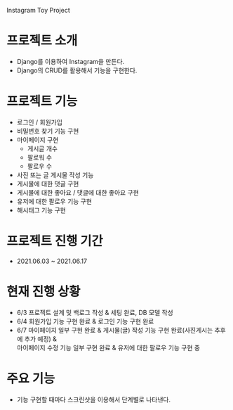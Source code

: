 Instagram Toy Project

# 프로젝트 소개
- Django를 이용하여 Instagram을 만든다.
- Django의 CRUD를 활용해서 기능을 구현한다.

# 프로젝트 기능
- 로그인 / 회원가입
- 비밀번호 찾기 기능 구현
- 마이페이지 구현
	- 게시글 개수
	- 팔로워 수
	 - 팔로우 수
- 사진 또는 글 게시물 작성 기능
- 게시물에 대한 댓글 구현
- 게시물에 대한 좋아요 / 댓글에 대한 좋아요 구현
- 유저에 대한 팔로우 기능 구현
- 해시태그 기능 구현

# 프로젝트 진행 기간 
 - 2021.06.03 ~ 2021.06.17 

# 현재 진행 상황
- 6/3 프로젝트 설계 및 백로그 작성 & 세팅 완료, DB 모델 작성 
- 6/4 회원가입 기능 구현 완료 & 로그인 기능 구현 완료
- 6/7 마이페이지 일부 구현 완료 & 게시물(글) 작성 기능 구현 완료(사진게시는 추후에 추가 예정) & <br>
	  마이페이지 수정 기능 일부 구현 완료 & 유저에 대한 팔로우 기능 구현 중

# 주요 기능 
- 기능 구현할 때마다 스크린샷을 이용해서 단계별로 나타낸다.

